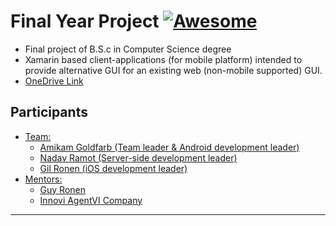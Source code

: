 # Final Year Project [![Awesome](https://cdn.rawgit.com/sindresorhus/awesome/d7305f38d29fed78fa85652e3a63e154dd8e8829/media/badge.svg)](https://github.com/sindresorhus/awesome)

* Final project of B.S.c in Computer Science degree
* Xamarin based client-applications (for mobile platform) intended to provide alternative GUI for an existing web (non-mobile supported) GUI.
* [OneDrive Link](https://mailmtaac-my.sharepoint.com/:f:/g/personal/amigo_mta_ac_il/EiWyDJej4UFBqhhlnUJc4oABFUeIJK50uAXsBy0mCyVtHQ)

## Participants
  - [Team:](#final-year-project)
    - [Amikam Goldfarb (Team leader & Android development leader)](#final-year-project)
    - [Nadav Ramot     (Server-side development leader)](#final-year-project)
    - [Gil Ronen       (iOS development leader)](#final-year-project)
  - [Mentors:](#final-year-project)
    - [Guy Ronen](#final-year-project)
    - [Innovi AgentVI Company](#final-year-project)
---
